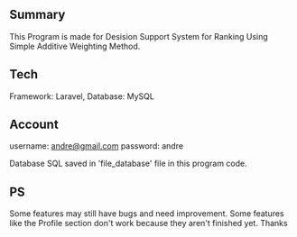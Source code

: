 ## Summary

This Program is made for Desision Support System for Ranking Using Simple Additive Weighting Method.

## Tech

Framework: Laravel, Database: MySQL

## Account

username: andre@gmail.com
password: andre

Database SQL saved in 'file_database' file in this program code.

## PS

Some features may still have bugs and need improvement. Some features like the Profile section don't work because they aren't finished yet. Thanks
